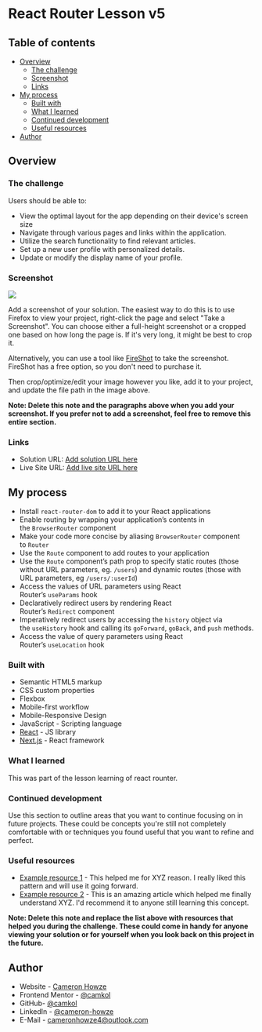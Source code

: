 # React Router Lesson v5

## Table of contents

- [Overview](#overview)
  - [The challenge](#the-challenge)
  - [Screenshot](#screenshot)
  - [Links](#links)
- [My process](#my-process)
  - [Built with](#built-with)
  - [What I learned](#what-i-learned)
  - [Continued development](#continued-development)
  - [Useful resources](#useful-resources)
- [Author](#author)

## Overview

### The challenge

Users should be able to:

- View the optimal layout for the app depending on their device's screen size
- Navigate through various pages and links within the application.
- Utilize the search functionality to find relevant articles.
- Set up a new user profile with personalized details.
- Update or modify the display name of your profile.

### Screenshot

![](./screenshot.jpg)

Add a screenshot of your solution. The easiest way to do this is to use Firefox to view your project, right-click the page and select "Take a Screenshot". You can choose either a full-height screenshot or a cropped one based on how long the page is. If it's very long, it might be best to crop it.

Alternatively, you can use a tool like [FireShot](https://getfireshot.com/) to take the screenshot. FireShot has a free option, so you don't need to purchase it.

Then crop/optimize/edit your image however you like, add it to your project, and update the file path in the image above.

**Note: Delete this note and the paragraphs above when you add your screenshot. If you prefer not to add a screenshot, feel free to remove this entire section.**

### Links

- Solution URL: [Add solution URL here](https://your-solution-url.com)
- Live Site URL: [Add live site URL here](https://your-live-site-url.com)

## My process

- Install `react-router-dom` to add it to your React applications
- Enable routing by wrapping your application’s contents in the `BrowserRouter` component
- Make your code more concise by aliasing `BrowserRouter` component to `Router`
- Use the `Route` component to add routes to your application
- Use the `Route` component’s path prop to specify static routes (those without URL parameters, eg. `/users`) and dynamic routes (those with URL parameters, eg `/users/:userId`)
- Access the values of URL parameters using React Router’s `useParams` hook
- Declaratively redirect users by rendering React Router’s `Redirect` component
- Imperatively redirect users by accessing the `history` object via the `useHistory` hook and calling its `goForward`, `goBack`, and `push` methods.
- Access the value of query parameters using React Router’s `useLocation` hook

### Built with

- Semantic HTML5 markup
- CSS custom properties
- Flexbox
- Mobile-first workflow
- Mobile-Responsive Design
- JavaScript - Scripting language
- [React](https://reactjs.org/) - JS library
- [Next.js](https://nextjs.org/) - React framework

### What I learned

This was part of the lesson learning of react rounter.

### Continued development

Use this section to outline areas that you want to continue focusing on in future projects. These could be concepts you're still not completely comfortable with or techniques you found useful that you want to refine and perfect.

### Useful resources

- [Example resource 1](https://www.example.com) - This helped me for XYZ reason. I really liked this pattern and will use it going forward.
- [Example resource 2](https://www.example.com) - This is an amazing article which helped me finally understand XYZ. I'd recommend it to anyone still learning this concept.

**Note: Delete this note and replace the list above with resources that helped you during the challenge. These could come in handy for anyone viewing your solution or for yourself when you look back on this project in the future.**

## Author

- Website - [Cameron Howze](https://camkol.github.io/)
- Frontend Mentor - [@camkol](https://www.frontendmentor.io/profile/camkol)
- GitHub- [@camkol](https://github.com/camkol)
- LinkedIn - [@cameron-howze](https://www.linkedin.com/in/cameron-howze-28a646109/)
- E-Mail - [cameronhowze4@outlook.com](mailto:cameronhowze4@outlook.com)
